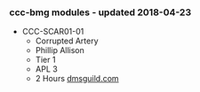 ### ccc-bmg modules - updated 2018-04-23
* CCC-SCAR01-01
  * Corrupted Artery
  * Phillip Allison
  * Tier 1
  * APL 3
  * 2 Hours
  [dmsguild.com](https://www.dmsguild.com/product/237410/CCCSCAR0101-Corrupted-Artery?affiliate_id=757342)
